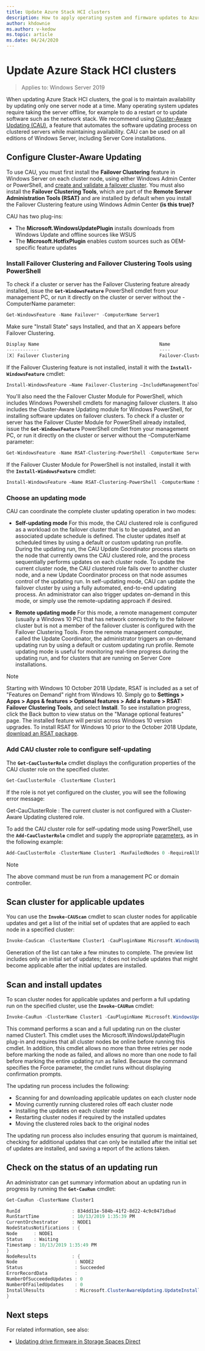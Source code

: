 ```yaml
---
title: Update Azure Stack HCI clusters
description: How to apply operating system and firmware updates to Azure Stack HCI using Windows Admin Center and PowerShell.
author: khdownie
ms.author: v-kedow
ms.topic: article
ms.date: 04/24/2020
---
```


# Update Azure Stack HCI clusters

> Applies to: Windows Server 2019

When updating Azure Stack HCI clusters, the goal is to maintain availability by updating only one server node at a time. Many operating system updates require taking the server offline, for example to do a restart or to update software such as the network stack. We recommend using [Cluster-Aware Updating (CAU)](/windows-server/failover-clustering/cluster-aware-updating), a feature that automates the software updating process on clustered servers while maintaining availability. CAU can be used on all editions of Windows Server, including Server Core installations.

## Configure Cluster-Aware Updating

To use CAU, you must first install the **Failover Clustering** feature in Windows Server on each cluster node, using either Windows Admin Center or PowerShell, and [create and validate a failover cluster](/windows-server/failover-clustering/create-failover-cluster#create-a-failover-cluster-by-using-windows-powershell). You must also install the **Failover Clustering Tools**, which are part of the **Remote Server Administration Tools (RSAT)** and are installed by default when you install the Failover Clustering feature using Windows Admin Center **(is this true)?**

CAU has two plug-ins:

- The **Microsoft.WindowsUpdatePlugin** installs downloads from Windows Update and offline sources like WSUS
- The **Microsoft.HotfixPlugin** enables custom sources such as OEM-specific feature updates

### Install Failover Clustering and Failover Clustering Tools using PowerShell

To check if a cluster or server has the Failover Clustering feature already installed, issue the **`Get-WindowsFeature`** PowerShell cmdlet from your management PC, or run it directly on the cluster or server without the -ComputerName parameter:

```PowerShell
Get-WindowsFeature -Name Failover* -ComputerName Server1
```

Make sure "Install State" says Installed, and that an X appears before Failover Clustering.

```PowerShell
Display Name                                            Name                       Install State
------------                                            ----                       -------------
[X] Failover Clustering                                 Failover-Clustering            Installed
```

If the Failover Clustering feature is not installed, install it with the **`Install-WindowsFeature`** cmdlet:

```PowerShell
Install-WindowsFeature –Name Failover-Clustering –IncludeManagementTools -ComputerName Server1
```

You'll also  need the the Failover Cluster Module for PowerShell, which includes Windows Powershell cmdlets for managing failover clusters. It also includes the Cluster-Aware Updating module for Windows PowerShell, for installing software updates on failover clusters. To check if a cluster or server has the Failover Cluster Module for PowerShell already installed, issue the **`Get-WindowsFeature`** PowerShell cmdlet from your management PC, or run it directly on the cluster or server without the -ComputerName parameter:

```PowerShell
Get-WindowsFeature -Name RSAT-Clustering-PowerShell -ComputerName Server1
```

If the Failover Cluster Module for PowerShell is not installed, install it with the **`Install-WindowsFeature`** cmdlet:

```PowerShell
Install-WindowsFeature –Name RSAT-Clustering-PowerShell -ComputerName Server1
```

### Choose an updating mode

CAU can coordinate the complete cluster updating operation in two modes:  
  
-   **Self-updating mode** For this mode, the CAU clustered role is configured as a workload on the failover cluster that is to be updated, and an associated update schedule is defined. The cluster updates itself at scheduled times by using a default or custom updating run profile. During the updating run, the CAU Update Coordinator process starts on the node that currently owns the CAU clustered role, and the process sequentially performs updates on each cluster node. To update the current cluster node, the CAU clustered role fails over to another cluster node, and a new Update Coordinator process on that node assumes control of the updating run. In self-updating mode, CAU can update the failover cluster by using a fully automated, end-to-end updating process. An administrator can also trigger updates on-demand in this mode, or simply use the remote-updating approach if desired. 
  
-   **Remote updating mode** For this mode, a remote management computer (usually a Windows 10 PC) that has network connectivity to the failover cluster but is not a member of the failover cluster is configured with the Failover Clustering Tools. From the remote management computer, called the Update Coordinator, the administrator triggers an on-demand updating run by using a default or custom updating run profile. Remote updating mode is useful for monitoring real-time progress during the updating run, and for clusters that are running on Server Core installations.  


   > [!NOTE]
   > Starting with Windows 10 October 2018 Update, RSAT is included as a set of "Features on Demand" right from Windows 10. Simply go to **Settings > Apps > Apps & features > Optional features > Add a feature > RSAT: Failover Clustering Tools**, and select **Install**. To see installation progress, click the Back button to view status on the "Manage optional features" page. The installed feature will persist across Windows 10 version upgrades. To install RSAT for Windows 10 prior to the October 2018 Update, [download an RSAT package](https://www.microsoft.com/en-us/download/details.aspx?id=45520).

### Add CAU cluster role to configure self-updating

The **`Get-CauClusterRole`** cmdlet displays the configuration properties of the CAU cluster role on the specified cluster.

```PowerShell
Get-CauClusterRole -ClusterName Cluster1
```

If the role is not yet configured on the cluster, you will see the following error message:

Get-CauClusterRole : The current cluster is not configured with a Cluster-Aware Updating clustered role.

To add the CAU cluster role for self-updating mode using PowerShell, use the **`Add-CauClusterRole`** cmdlet and supply the appropriate [parameters](/powershell/module/clusterawareupdating/add-cauclusterrole?view=win10-ps#parameters), as in the following example:

```PowerShell
Add-CauClusterRole -ClusterName Cluster1 -MaxFailedNodes 0 -RequireAllNodesOnline -EnableFirewallRules -VirtualComputerObjectName Cluster1-CAU -Force -CauPluginName Microsoft.WindowsUpdatePlugin -MaxRetriesPerNode 3 -CauPluginArguments @{ 'IncludeRecommendedUpdates' = 'False' } -StartDate "3/2/2020 3:00:00 AM" -DaysOfWeek 4 -WeeksOfMonth @(3) -verbose
```

   > [!NOTE]
   > The above command must be run from a management PC or domain controller.

## Scan cluster for applicable updates

You can use the **`Invoke-CAUScan`** cmdlet to scan cluster nodes for applicable updates and get a list of the initial set of updates that are applied to each node in a specified cluster:

```PowerShell
Invoke-CauScan -ClusterName Cluster1 -CauPluginName Microsoft.WindowsUpdatePlugin -Verbose
```

Generation of the list can take a few minutes to complete. The preview list includes only an initial set of updates; it does not include updates that might become applicable after the initial updates are installed.

## Scan and install updates

To scan cluster nodes for applicable updates and perform a full updating run on the specified cluster, use the **`Invoke-CAURun`** cmdlet:

```PowerShell
Invoke-CauRun -ClusterName Cluster1 -CauPluginName Microsoft.WindowsUpdatePlugin -MaxFailedNodes 1 -MaxRetriesPerNode 3 -RequireAllNodesOnline -Force
```

This command performs a scan and a full updating run on the cluster named Cluster1. This cmdlet uses the Microsoft.WindowsUpdatePlugin plug-in and requires that all cluster nodes be online before running this cmdlet. In addition, this cmdlet allows no more than three retries per node before marking the node as failed, and allows no more than one node to fail before marking the entire updating run as failed. Because the command specifies the Force parameter, the cmdlet runs without displaying confirmation prompts.

The updating run process includes the following: 
- Scanning for and downloading applicable updates on each cluster node
- Moving currently running clustered roles off each cluster node
- Installing the updates on each cluster node
- Restarting cluster nodes if required by the installed updates
- Moving the clustered roles back to the original nodes

The updating run process also includes ensuring that quorum is maintained, checking for additional updates that can only be installed after the initial set of updates are installed, and saving a report of the actions taken.

## Check on the status of an updating run

An administrator can get summary information about an updating run in progress by running the **`Get-CauRun`** cmdlet:

```PowerShell
Get-CauRun -ClusterName Cluster1

RunId                   : 834dd11e-584b-41f2-8d22-4c9c0471dbad 
RunStartTime            : 10/13/2019 1:35:39 PM 
CurrentOrchestrator     : NODE1 
NodeStatusNotifications : { 
Node      : NODE1 
Status    : Waiting 
Timestamp : 10/13/2019 1:35:49 PM 
} 
NodeResults             : { 
Node                     : NODE2 
Status                   : Succeeded 
ErrorRecordData          : 
NumberOfSucceededUpdates : 0 
NumberOfFailedUpdates    : 0 
InstallResults           : Microsoft.ClusterAwareUpdating.UpdateInstallResult[] 
}
```

## Next steps

For related information, see also:

- [Updating drive firmware in Storage Spaces Direct](/windows-server/storage/update-firmware)
